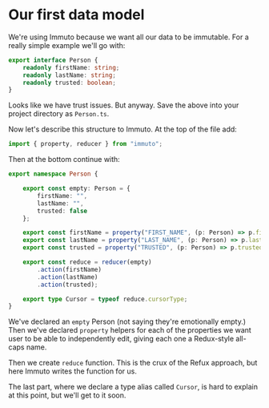 # Our first data model

We're using Immuto because we want all our data to be immutable. For a really simple example we'll go with:

```ts
export interface Person {
    readonly firstName: string;
    readonly lastName: string;
    readonly trusted: boolean;
}
```

Looks like we have trust issues. But anyway. Save the above into your project directory as `Person.ts`.

Now let's describe this structure to Immuto. At the top of the file add:

```ts
import { property, reducer } from "immuto";
```

Then at the bottom continue with:

```ts
export namespace Person {

    export const empty: Person = {
        firstName: "",
        lastName: "",
        trusted: false
    };

    export const firstName = property("FIRST_NAME", (p: Person) => p.firstName);
    export const lastName = property("LAST_NAME", (p: Person) => p.lastName);
    export const trusted = property("TRUSTED", (p: Person) => p.trusted);

    export const reduce = reducer(empty)
        .action(firstName)
        .action(lastName)
        .action(trusted);

    export type Cursor = typeof reduce.cursorType;
}
```

We've declared an `empty` Person (not saying they're emotionally empty.) Then we've declared `property` helpers for each of the properties we want user to be able to independently edit, giving each one a Redux-style all-caps name.

Then we create `reduce` function. This is the crux of the Refux approach, but here Immuto writes the function for us.

The last part, where we declare a type alias called `Cursor`, is hard to explain at this point, but we'll get to it soon.
